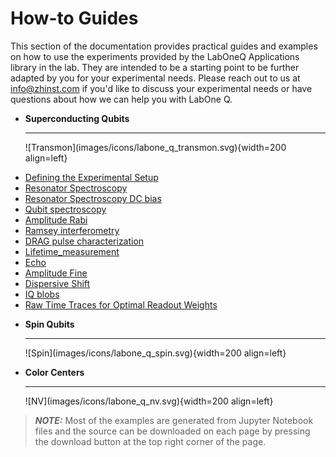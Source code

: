 # How-to Guides

This section of the documentation provides practical guides and examples on how to use the 
experiments provided by the LabOneQ Applications library in the lab. They are intended to be a starting point to be further adapted by you for your experimental needs. Please reach out to us at <info@zhinst.com> if you'd like to discuss your experimental needs or have questions about how we can help you with LabOne Q.

<div class="grid-cards" markdown>

<!-- -   __[Superconducting Qubits](superconducting_qubits/index.md)__ -->
-   __Superconducting Qubits__

    ---
    
    <div class="image-container" markdown>
    ![Transmon](images/icons/labone_q_transmon.svg){width=200 align=left}

    <!-- Check out our [superconducting qubit how-to guides](./superconducting_qubits/index.md). -->

    <br>

    </div>
    
</div>

* [Defining the Experimental Setup](../tutorials/sources/getting_started.ipynb)
* [Resonator Spectroscopy](sources/01_superconducting_qubits/01_workflows/01_resonator_spectroscopy.ipynb)
* [Resonator Spectroscopy DC bias](sources/01_superconducting_qubits/01_workflows/02_resonator_spectroscopy_dcbias.ipynb)
* [Qubit spectroscopy](sources/01_superconducting_qubits/01_workflows/03_qubit_spectroscopy.ipynb)
* [Amplitude Rabi](sources/01_superconducting_qubits/01_workflows/04_amplitude_rabi.ipynb)
* [Ramsey interferometry](sources/01_superconducting_qubits/01_workflows/05_ramsey.ipynb)
* [DRAG pulse characterization](sources/01_superconducting_qubits/01_workflows/06_drag_q_scaling.ipynb)
* [Lifetime_measurement](sources/01_superconducting_qubits/01_workflows/07_lifetime_measurement.ipynb)
* [Echo](sources/01_superconducting_qubits/01_workflows/08_echo.ipynb)
* [Amplitude Fine](sources/01_superconducting_qubits/01_workflows/09_amplitude_fine.ipynb)
* [Dispersive Shift](sources/01_superconducting_qubits/01_workflows/10_dispersive_shift.ipynb)
* [IQ blobs](sources/01_superconducting_qubits/01_workflows/11_iq_blobs.ipynb)
* [Raw Time Traces for Optimal Readout Weights](sources/01_superconducting_qubits/01_workflows/12_time_traces.ipynb)

<div class="grid-cards" markdown>

<!-- -   __[Spin Qubits](spin_qubits/index.md)__ -->
-   __Spin Qubits__

    ---

    <div class="image-container" markdown>
    ![Spin](images/icons/labone_q_spin.svg){width=200 align=left}

    <!-- Check out our spin qubit examples [here](./spin_qubits/index.md). -->

    <br>

    </div>

</div>

<div class="grid-cards" markdown>

<!-- -   __[Color Centers](color_centers/index.md)__ -->
-   __Color Centers__

    ---

    <div class="image-container" markdown>
    ![NV](images/icons/labone_q_nv.svg){width=200 align=left}

    <!-- Check out our color center experiments [here](./color_centers/index.md). -->

    <br>

    </div>

</div>

> **_NOTE:_** Most of the examples are generated from Jupyter Notebook files and the source
can be downloaded on each page by pressing the download button at the top right corner
of the page.